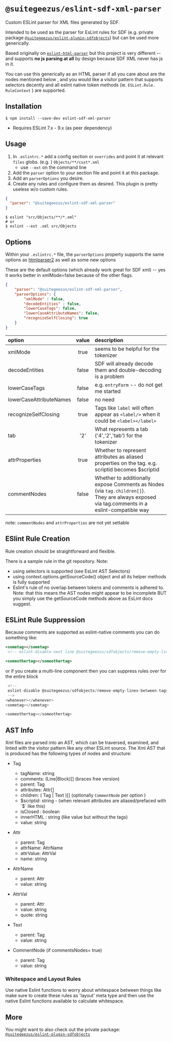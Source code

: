 # `@suitegeezus/eslint-sdf-xml-parser`

Custom ESLint parser for XML files generated by SDF.

Intended to be used as the parser for EsLint rules for SDF (e.g. private package 
[`@suitegeezus/eslint-plugin-sdfobjects`](https://www.npmjs.com/search?q=%40suitegeezus)) but can be used more 
generically.  

Based originally on [`eslint-html-parser`](https://www.npmjs.com/package/eslint-html-parser) but this project is very different -- and supports **no js parsing at 
all** by design because SDF XML never has js in it. 

You can use this generically as an HTML parser if all you care about are the nodes mentioned below , and you would 
like a visitor pattern that supports selectors decently and all eslint native token methods (ie. `ESLint.Rule.
RuleContext` ) are supported.

## Installation

```terminal
$ npm install --save-dev eslint-sdf-xml-parser
```

- Requires ESLint 7.x - 9.x (as peer dependency)

## Usage

1. In `.eslintrc.*` add a config section or `overrides` and point it at relevant `files` globs.  (e.g. ) `Objects/**/cust*.xml`
   - use `--ext` on the command line
2. Add the `parser` option to your section file and point it at this package.
3. Add an `parserOptions` you desire.
4. Create any rules and configure them as desired. This plugin is pretty useless w/o custom rules.

```json
{
  "parser": "@suitegeezus/eslint-sdf-xml-parser"
}
```

```terminal
$ eslint "src/Objects/**/*.xml"
# or
$ eslint --ext .xml src/Objects
```

## Options

Within your `.eslintrc.*` file, the `parserOptions` property supports the same options as [htmlparser2](https://github.com/fb55/htmlparser2/wiki/Parser-options)
as well as some new options

These are the default options (which already work great for SDF xml) -- yes it works better in xmlMode=false because 
of the other flags. 
```json
{
    "parser": "@suitegeezus/eslint-sdf-xml-parser",
    "parserOptions": {
        "xmlMode" : false,
        "decodeEntities" : false,
        "lowerCaseTags": false,
        "lowerCaseAttributeNames": false,
        "recognizeSelfClosing": true
    }
}
```

| option                  | value | description                                                                                                                                        |
|:------------------------|:-----:|:---------------------------------------------------------------------------------------------------------------------------------------------------|
| xmlMode                 | true  | seems to be helpful for the tokenizer                                                                                                              |
| decodeEntities          | false | SDF will already decode them and double-decoding is a problem                                                                                      |
| lowerCaseTags           | false | e.g. `entryForm` -- do not get me started                                                                                                          |
| lowerCaseAttributeNames | false | no need                                                                                                                                            |
| recognizeSelfClosing    | true  | Tags like `label` will often appear as `<label/>` when it could be `<label></label>`                                                               |
| tab                     |  '2'  | What represents a tab ('4','2','tab') for the tokenizer                                                                                            |
| attrProperties          | true  | Whether to represent attributes as aliased properties on the tag. e.g. scriptid becomes $scriptid                                                  |
| commentNodes            | false | Whether to additionally expose Comments as Nodes (via `tag.children[]`). <br/> They are always exposed via tag.comments in a eslint-compatible way |

note: `commentNodes` and `attrProperties` are not yet settable

## ESlint Rule Creation

Rule creation should be straightforward and flexible. 

There is a sample rule in the git repository.  Note:
- using selectors is supported (see EsLint AST Selectors)
- using context.options.getSourceCode() object and all its helper methods is fully supported
- Eslint's rule of no overlap between tokens and comments is adhered to.  Note: that this means the AST nodes might 
  appear to be incomplete BUT you simply use the getSourceCode methods above as EsLint docs suggest.

## ESLint Rule Suppression
Because comments are supported as eslint-native comments you can do something like: 

```xml
<sometag></sometag>
 <!-- eslint-disable-next line @suitegeezus/sdfobjects/remove-empty-lines-between-tags --> 

<someothertag></someothertag>
 ```

or if you create a multi-line component then you can suppress rules over for the entire block

```js
 <!-- 
 eslint-disable @suitegeezus/sdfobjects/remove-empty-lines-between-tags 
 --> 
<whenever></whenever>
<sometag></sometag>

<someothertag></someothertag>
```

## AST Info

Xml files are parsed into an AST, which can be traversed, examined, and linted with the visitor pattern like any other 
ESLint source.  The Xml AST that is produced has the following types of nodes and structure:

- Tag
  - tagName: string
  - comments: (Line|Block)[] (braces free version)
  - parent: Tag
  - attributes: Attr[]
  - children: ( Tag | Text )[] (optionally `CommentNode` per option )
  - $scriptid: string - (when relevant attributes are aliased/prefaced with `$` like this)
  - isClosed : boolean
  - innerHTML : string (like value but without the tags)
  - value: string

- Attr
  - parent: Tag
  - attrName: AttrName
  - attrValue: AttrVal
  - name: string

- AttrName
  - parent: Attr
  - value: string

- AttrVal
  - parent: Attr
  - value: string
  - quote: string

- Text
  - parent: Tag
  - value: string

- CommentNode (if commentsNodes= true)
  - parent: Tag
  - value: string

### Whitespace and Layout Rules
Use native Eslint functions to worry about whitespace between things like 
make sure to create these rules as 'layout' meta type and then use the native Eslint functions available to 
calculate whitespace.

## More
You might want to also check out the private package:
[`@suitegeezus/eslint-plugin-sdfobjects`](https://www.npmjs.com/search?q=%40suitegeezus) 
